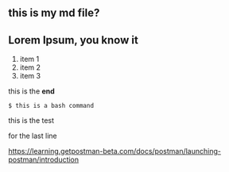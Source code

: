 ## this is my md file?

## Lorem Ipsum, you know it

1. item 1
1. item 2
1. item 3

this is the **end**

```
$ this is a bash command
```

this is the test

for the last line

<https://learning.getpostman-beta.com/docs/postman/launching-postman/introduction>
